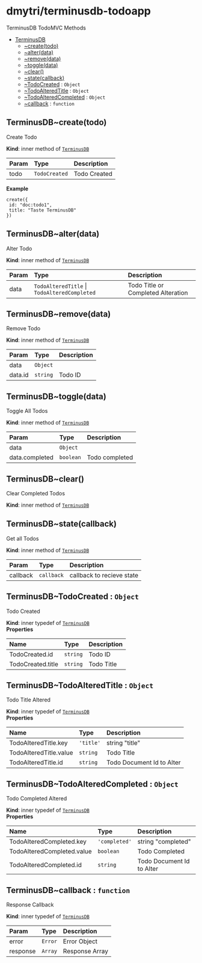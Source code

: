 # dmytri/terminusdb-todoapp

TerminusDB TodoMVC Methods

* [TerminusDB]()
  * [~create\(todo\)]()
  * [~alter\(data\)]()
  * [~remove\(data\)]()
  * [~toggle\(data\)]()
  * [~clear\(\)]()
  * [~state\(callback\)]()
  * [~TodoCreated]() : `Object`
  * [~TodoAlteredTitle]() : `Object`
  * [~TodoAlteredCompleted]() : `Object`
  * [~callback]() : `function`

## TerminusDB~create\(todo\)

Create Todo

**Kind**: inner method of [`TerminusDB`]()

| Param | Type | Description |
| :--- | :--- | :--- |
| todo | `TodoCreated` | Todo Created |

**Example**

```text
create({
 id: "doc:todo1",
 title: "Taste TerminusDB"
})
```

## TerminusDB~alter\(data\)

Alter Todo

**Kind**: inner method of [`TerminusDB`]()

| Param | Type | Description |
| :--- | :--- | :--- |
| data | `TodoAlteredTitle` \| `TodoAlteredCompleted` | Todo Title or Completed Alteration |

## TerminusDB~remove\(data\)

Remove Todo

**Kind**: inner method of [`TerminusDB`]()

| Param | Type | Description |
| :--- | :--- | :--- |
| data | `Object` |  |
| data.id | `string` | Todo ID |

## TerminusDB~toggle\(data\)

Toggle All Todos

**Kind**: inner method of [`TerminusDB`]()

| Param | Type | Description |
| :--- | :--- | :--- |
| data | `Object` |  |
| data.completed | `boolean` | Todo completed |

## TerminusDB~clear\(\)

Clear Completed Todos

**Kind**: inner method of [`TerminusDB`]()  


## TerminusDB~state\(callback\)

Get all Todos

**Kind**: inner method of [`TerminusDB`]()

| Param | Type | Description |
| :--- | :--- | :--- |
| callback | `callback` | callback to recieve state |

## TerminusDB~TodoCreated : `Object`

Todo Created

**Kind**: inner typedef of [`TerminusDB`]()  
 **Properties**

| Name | Type | Description |
| :--- | :--- | :--- |
| TodoCreated.id | `string` | Todo ID |
| TodoCreated.title | `string` | Todo Title |

## TerminusDB~TodoAlteredTitle : `Object`

Todo Title Altered

**Kind**: inner typedef of [`TerminusDB`]()  
 **Properties**

| Name | Type | Description |
| :--- | :--- | :--- |
| TodoAlteredTitle.key | `'title'` | string "title" |
| TodoAlteredTitle.value | `string` | Todo Title |
| TodoAlteredTitle.id | `string` | Todo Document Id to Alter |

## TerminusDB~TodoAlteredCompleted : `Object`

Todo Completed Altered

**Kind**: inner typedef of [`TerminusDB`]()  
 **Properties**

| Name | Type | Description |
| :--- | :--- | :--- |
| TodoAlteredCompleted.key | `'completed'` | string "completed" |
| TodoAlteredCompleted.value | `boolean` | Todo Completed |
| TodoAlteredCompleted.id | `string` | Todo Document Id to Alter |

## TerminusDB~callback : `function`

Response Callback

**Kind**: inner typedef of [`TerminusDB`]()

| Param | Type | Description |
| :--- | :--- | :--- |
| error | `Error` | Error Object |
| response | `Array` | Response Array |


